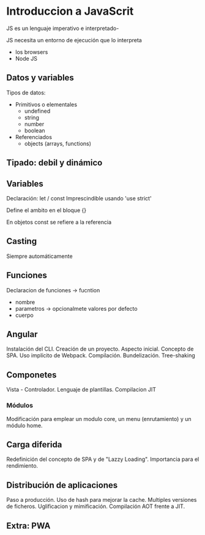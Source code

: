 # Introduccion a JavaScrit #

JS es un lenguaje imperativo e interpretado-

JS necesita un entorno de ejecución que lo interpreta

- los browsers
- Node JS

## Datos y variables ##

Tipos de datos:

- Primitivos o elementales
    - undefined
    - string
    - number
    - boolean
- Referenciados
    - objects (arrays, functions)

## Tipado: debil y dinámico ##

## Variables ##

Declaración: let / const
Imprescindible usando 'use strict'

Define el ambito en el bloque {}

En objetos const se refiere a la referencia

## Casting ##

Siempre automáticamente

## Funciones ##

Declaracion de funciones -> fucntion

 - nombre
 - parametros -> opcionalmete valores por defecto
 - cuerpo

## Angular ##

Instalación del CLI.
Creación de un proyecto. Aspecto inicial. Concepto de SPA.
Uso implícito de Webpack. Compilación. Bundelización. Tree-shaking


## Componetes ##

Vista - Controlador.
Lenguaje de plantillas.
Compilacion JIT

### Módulos ###

Modificación para emplear un modulo core, un menu (enrutamiento) y un módulo home.

## Carga diferida ##

Redefinición del concepto de SPA y de "Lazzy Loading".
Importancia para el rendimiento.



## Distribución de aplicaciones ##

Paso a producción. Uso de hash para mejorar la cache.
Multiples versiones de ficheros.
Uglificacion y mimificación. Compilación AOT frente a JIT.

## Extra: PWA ##
